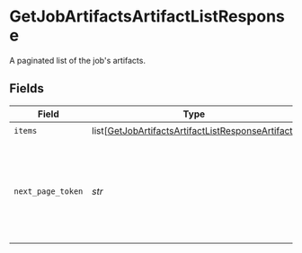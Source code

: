# GetJobArtifactsArtifactListResponse

A paginated list of the job's artifacts.


## Fields

| Field                                                                                                                       | Type                                                                                                                        | Required                                                                                                                    | Description                                                                                                                 |
| --------------------------------------------------------------------------------------------------------------------------- | --------------------------------------------------------------------------------------------------------------------------- | --------------------------------------------------------------------------------------------------------------------------- | --------------------------------------------------------------------------------------------------------------------------- |
| `items`                                                                                                                     | list[[GetJobArtifactsArtifactListResponseArtifact](../../models/operations/getjobartifactsartifactlistresponseartifact.md)] | :heavy_check_mark:                                                                                                          | N/A                                                                                                                         |
| `next_page_token`                                                                                                           | *str*                                                                                                                       | :heavy_check_mark:                                                                                                          | A token to pass as a `page-token` query parameter to return the next page of results.                                       |